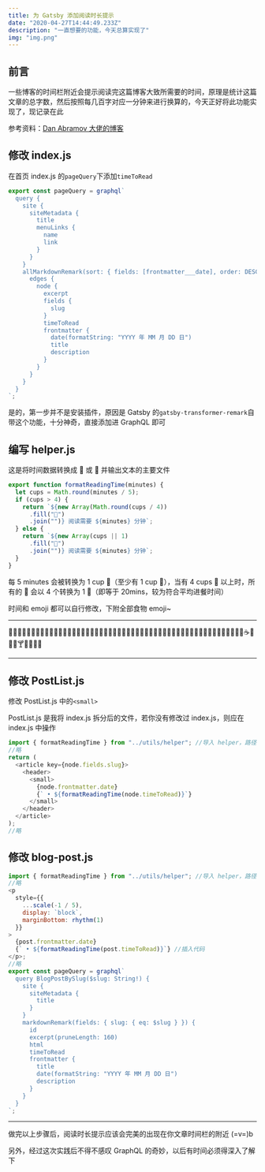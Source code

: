 ```yaml
---
title: 为 Gatsby 添加阅读时长提示
date: "2020-04-27T14:44:49.233Z"
description: "一直想要的功能，今天总算实现了"
img: "img.png"
---
```


## 前言

一些博客的时间栏附近会提示阅读完这篇博客大致所需要的时间，原理是统计这篇文章的总字数，然后按照每几百字对应一分钟来进行换算的，今天正好将此功能实现了，现记录在此

参考资料：[Dan Abramov 大佬的博客](https://overreacted.io/)

## 修改 index.js

在首页 index.js 的`pageQuery`下添加`timeToRead`

```js
export const pageQuery = graphql`
  query {
    site {
      siteMetadata {
        title
        menuLinks {
          name
          link
        }
      }
    }
    allMarkdownRemark(sort: { fields: [frontmatter___date], order: DESC }) {
      edges {
        node {
          excerpt
          fields {
            slug
          }
          timeToRead
          frontmatter {
            date(formatString: "YYYY 年 MM 月 DD 日")
            title
            description
          }
        }
      }
    }
  }
`;
```

是的，第一步并不是安装插件，原因是 Gatsby 的`gatsby-transformer-remark`自带这个功能，十分神奇，直接添加进 GraphQL 即可

## 编写 helper.js

这是将时间数据转换成 🍵 或 🍚 并输出文本的主要文件

```js
export function formatReadingTime(minutes) {
  let cups = Math.round(minutes / 5);
  if (cups > 4) {
    return `${new Array(Math.round(cups / 4))
      .fill("🍚")
      .join("")} 阅读需要 ${minutes} 分钟`;
  } else {
    return `${new Array(cups || 1)
      .fill("🍵")
      .join("")} 阅读需要 ${minutes} 分钟`;
  }
}
```

每 5 minutes 会被转换为 1 cup 🍵（至少有 1 cup 🍵），当有 4 cups 🍵 以上时，所有的 🍵 会以 4 个转换为 1 🍚（即等于 20mins，较为符合平均进餐时间）

时间和 emoji 都可以自行修改，下附全部食物 emoji~

---

🍇🍈🍉🍊🍋🍌🍍🍎🍏🍐🍑🍒🍓🍅🍆🌽🍄🌰🍞🍖🍗🍔🍟🍕🍳🍲🍱🍘🍙🍚🍛🍜🍝🍠🍢🍣🍤🍥🍡🍦🍧🍨🍩🍪🎂🍰🍫🍬🍭🍮🍯🍼☕🍵🍶🍷🍸🍹🍺🍻🍴

---

## 修改 PostList.js

修改 PostList.js 中的`<small>`

PostList.js 是我将 index.js 拆分后的文件，若你没有修改过 index.js，则应在 index.js 中操作

```js
import { formatReadingTime } from "../utils/helper"; //导入 helper，路径请自行修改
//略
return (
  <article key={node.fields.slug}>
    <header>
      <small>
        {node.frontmatter.date}
        {` • ${formatReadingTime(node.timeToRead)}`}
      </small>
    </header>
  </article>
);
//略
```

## 修改 blog-post.js

```js
import { formatReadingTime } from "../utils/helper"; //导入 helper，路径请自行修改
//略
<p
  style={{
    ...scale(-1 / 5),
    display: `block`,
    marginBottom: rhythm(1)
  }}
>
  {post.frontmatter.date}
  {` • ${formatReadingTime(post.timeToRead)}`} //插入代码
</p>;
//略
export const pageQuery = graphql`
  query BlogPostBySlug($slug: String!) {
    site {
      siteMetadata {
        title
      }
    }
    markdownRemark(fields: { slug: { eq: $slug } }) {
      id
      excerpt(pruneLength: 160)
      html
      timeToRead
      frontmatter {
        title
        date(formatString: "YYYY 年 MM 月 DD 日")
        description
      }
    }
  }
`;
```

---

做完以上步骤后，阅读时长提示应该会完美的出现在你文章时间栏的附近 (=v=)b

另外，经过这次实践后不得不感叹 GraphQL 的奇妙，以后有时间必须得深入了解下
